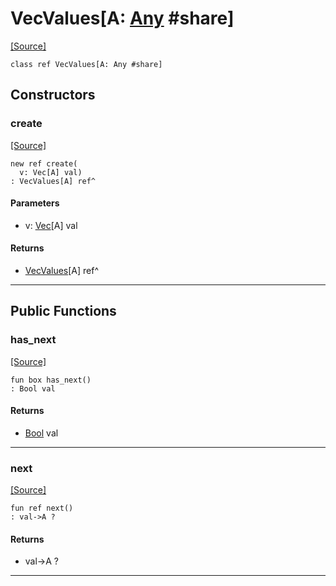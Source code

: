 # VecValues\[A: [Any](builtin-Any.md) #share\]
<span class="source-link">[[Source]](src/collections-persistent/vec.md#L271)</span>
```pony
class ref VecValues[A: Any #share]
```

## Constructors

### create
<span class="source-link">[[Source]](src/collections-persistent/vec.md#L274)</span>


```pony
new ref create(
  v: Vec[A] val)
: VecValues[A] ref^
```
#### Parameters

*   v: [Vec](collections-persistent-Vec.md)\[A\] val

#### Returns

* [VecValues](collections-persistent-VecValues.md)\[A\] ref^

---

## Public Functions

### has_next
<span class="source-link">[[Source]](src/collections-persistent/vec.md#L276)</span>


```pony
fun box has_next()
: Bool val
```

#### Returns

* [Bool](builtin-Bool.md) val

---

### next
<span class="source-link">[[Source]](src/collections-persistent/vec.md#L278)</span>


```pony
fun ref next()
: val->A ?
```

#### Returns

* val->A ?

---

